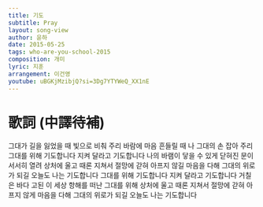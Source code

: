 ```yaml
---
title: 기도
subtitle: Pray
layout: song-view
author: 윤하
date: 2015-05-25
tags: who-are-you-school-2015
composition: 개미
lyric: 지훈
arrangement: 이건영
youtube: uBGKjMzibjQ?si=3Dg7YTYWeQ_XX1nE
---
```


# 歌詞 (中譯待補)

그대가 길을 잃었을 때
빛으로 비춰 주리
바람에 마음 흔들릴 때
나 그대의 손 잡아 주리
그대를 위해 기도합니다
지켜 달라고 기도합니다
나의 바램이 닿을 수 있게
닫혀진 문이 서서히 열려
상처에 울고 때론 지쳐서
절망에 갇혀 아프지 않길
마음을 다해 그대의 위로가 되길
오늘도 나는 기도합니다
그대를 위해 기도합니다
지켜 달라고 기도합니다
거칠은 바다 고된 이 세상
항해를 떠난 그대를 위해
상처에 울고 때론 지쳐서
절망에 갇혀 아프지 않게
마음을 다해 그대의 위로가 되길
오늘도 나는 기도합니다
